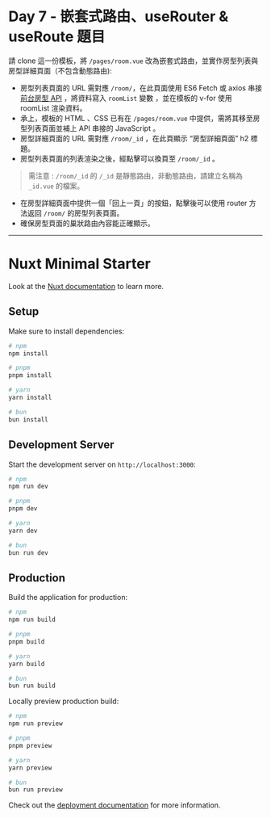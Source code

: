 # Day 7 - 嵌套式路由、useRouter & useRoute 題目

請 clone 這一份模板，將 `/pages/room.vue` 改為嵌套式路由，並實作房型列表與房型詳細頁面（不包含動態路由):

- 房型列表頁面的 URL 需對應 `/room/`，在此頁面使用 ES6 Fetch 或 axios 串接 [前台房型 API](https://nuxr3.zeabur.app/swagger/#/Rooms%20-%20%E6%88%BF%E5%9E%8B) ，將資料寫入 `roomList` 變數 ，並在模板的 v-for 使用 roomList 渲染資料。
- 承上，模板的 HTML 、CSS 已有在 `/pages/room.vue` 中提供，需將其移至房型列表頁面並補上 API 串接的 JavaScript 。
- 房型詳細頁面的 URL 需對應 `/room/_id` ，在此頁顯示 “房型詳細頁面” h2 標題。
- 房型列表頁面的列表渲染之後，經點擊可以換頁至 `/room/_id` 。

> 需注意 : `/room/_id` 的 `/_id` 是靜態路由，非動態路由，請建立名稱為 `_id.vue` 的檔案。

- 在房型詳細頁面中提供一個「回上一頁」的按鈕，點擊後可以使用 router 方法返回 `/room/` 的房型列表頁面。
- 確保房型頁面的巢狀路由內容能正確顯示。

---

# Nuxt Minimal Starter

Look at the [Nuxt documentation](https://nuxt.com/docs/getting-started/introduction) to learn more.

## Setup

Make sure to install dependencies:

```bash
# npm
npm install

# pnpm
pnpm install

# yarn
yarn install

# bun
bun install
```

## Development Server

Start the development server on `http://localhost:3000`:

```bash
# npm
npm run dev

# pnpm
pnpm dev

# yarn
yarn dev

# bun
bun run dev
```

## Production

Build the application for production:

```bash
# npm
npm run build

# pnpm
pnpm build

# yarn
yarn build

# bun
bun run build
```

Locally preview production build:

```bash
# npm
npm run preview

# pnpm
pnpm preview

# yarn
yarn preview

# bun
bun run preview
```

Check out the [deployment documentation](https://nuxt.com/docs/getting-started/deployment) for more information.
